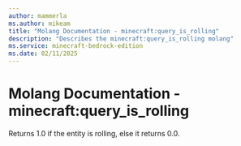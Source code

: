 ```yaml
---
author: mammerla
ms.author: mikeam
title: "Molang Documentation - minecraft:query_is_rolling"
description: "Describes the minecraft:query_is_rolling molang"
ms.service: minecraft-bedrock-edition
ms.date: 02/11/2025 
---
```


# Molang Documentation - minecraft:query_is_rolling

Returns 1.0 if the entity is rolling, else it returns 0.0.

